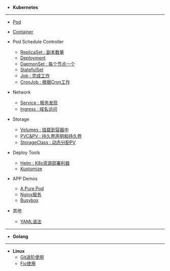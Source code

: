 <!-- docs/_sidebar.md -->

* **Kubernetes**
---
* [Pod](./notes/k8s/1BasicK8sObject/1Pod_V.md)
* [Container](./notes/k8s/1BasicK8sObject/2Container_V.md)

* Pod Schedule Controller
  * [ReplicaSet : 副本数量](./notes/k8s/2Controllers/1ReplicaSet_V.md)
  * [Deployment](./none)
  * [DaemonSet : 每个节点一个](./notes/k8s/2Controllers/3DaemonSet_V.md)
  * [StatefulSet](./none)
  * [Job : 完成工作](./notes/k8s/2Controllers/5Job_V.md)
  * [CronJob : 根据Cron工作](./notes/k8s/2Controllers/6CronJob_V.md)

* Network
  * [Service : 服务发现](./notes/k8s/3Network/Service_V.md)
  * [Ingress : 域名访问](./notes/k8s/3Network/Ingress.md)

* Storage
  * [Volumes : 挂载到容器中](./notes/k8s/5Storage/Volumes.md)
  * [PVC&PV : 持久卷声明和持久卷](./notes/k8s/5Storage/PV&PVC.md)
  * [StorageClass : 动态分配PV](./notes/k8s/5Storage/StorageClass.md)

* Deploy Tools
  * [Helm : K8s资源部署利器](./notes/k8s/8Deploytools/helm.md)
  * [Kustomize](./notes/k8s/8Deploytools/kustomize.md)

* APP Demos
  * [A Pure Pod](./notes/k8s/9Apps/podDemo.md)
  * [Nginx服务](./notes/k8s/9Apps/nginx_V.md)
  * [Busybox](./notes/k8s/9Apps/busybox.md)

* 其他 
  * [YAML语法](./notes/k8s/0Other/Yaml.md)
---
* **Golang**

---
* **Linux**
  * [Git进阶使用](./notes/linux/GitNotes_V.md)
  * [Fio使用](./notes/linux/Fio.md)